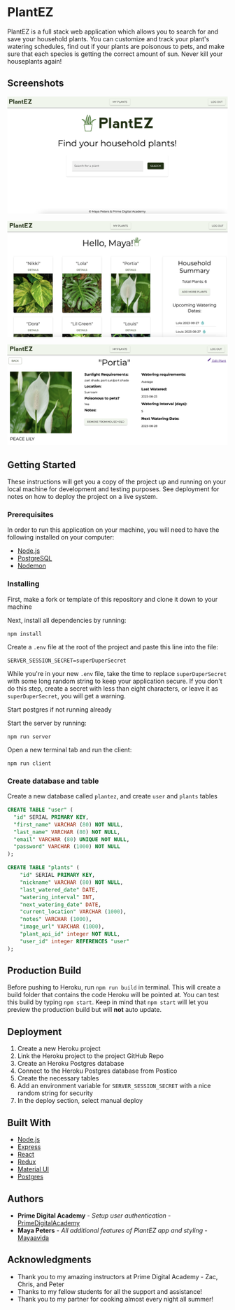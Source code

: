 # PlantEZ

PlantEZ is a full stack web application which allows you to search for and save your household plants. You can customize and track your plant's watering schedules, find out if your plants are poisonous to pets, and make sure that each species is getting the correct amount of sun. Never kill your houseplants again! 

## Screenshots

![Screenshot of the homepage of the PlantEZ app](./screenshots/screenshot3.png "Screenshot of the homepage of the PlantEZ app")

![Screenshot of a user's household on the PlantEZ app](./screenshots/screenshot2.png "Screenshot of a user's household on the PlantEZ app")

![Screenshot of plant details on the PlantEZ app](./screenshots/screenshot4.png "Screenshot of plant details on the PlantEZ app")


## Getting Started

These instructions will get you a copy of the project up and running on your local machine for development and testing purposes. See deployment for notes on how to deploy the project on a live system.

### Prerequisites

In order to run this application on your machine, you will need to have the following installed on your computer:
* [Node.js](https://nodejs.org/en)
* [PostgreSQL](https://www.postgresql.org/)
* [Nodemon](https://nodemon.io/)

### Installing

First, make a fork or template of this repository and clone it down to your machine

Next, install all dependencies by running:

```
npm install
```

Create a `.env` file at the root of the project and paste this line into the file:
  ```
  SERVER_SESSION_SECRET=superDuperSecret
  ```
While you're in your new `.env` file, take the time to replace `superDuperSecret` with some long random string to keep your application secure. If you don't do this step, create a secret with less than eight characters, or leave it as `superDuperSecret`, you will get a warning.

Start postgres if not running already

Start the server by running:

```
npm run server
```

Open a new terminal tab and run the client:

```
npm run client
```
### Create database and table

Create a new database called `plantez`, and create `user` and `plants` tables

```SQL
CREATE TABLE "user" (
  "id" SERIAL PRIMARY KEY,
  "first_name" VARCHAR (80) NOT NULL,
  "last_name" VARCHAR (80) NOT NULL,
  "email" VARCHAR (80) UNIQUE NOT NULL,
  "password" VARCHAR (1000) NOT NULL
);
```

```SQL
CREATE TABLE "plants" (
	"id" SERIAL PRIMARY KEY,
	"nickname" VARCHAR (80) NOT NULL,
	"last_watered_date" DATE,
	"watering_interval" INT,
	"next_watering_date" DATE,
	"current_location" VARCHAR (1000),
	"notes" VARCHAR (1000),
	"image_url" VARCHAR (1000),
	"plant_api_id" integer NOT NULL,
	"user_id" integer REFERENCES "user"
);
```
## Production Build

Before pushing to Heroku, run `npm run build` in terminal. This will create a build folder that contains the code Heroku will be pointed at. You can test this build by typing `npm start`. Keep in mind that `npm start` will let you preview the production build but will **not** auto update.

## Deployment

1. Create a new Heroku project
1. Link the Heroku project to the project GitHub Repo
1. Create an Heroku Postgres database
1. Connect to the Heroku Postgres database from Postico
1. Create the necessary tables
1. Add an environment variable for `SERVER_SESSION_SECRET` with a nice random string for security
1. In the deploy section, select manual deploy

## Built With
* [Node.js](https://nodejs.org/en/)
* [Express](https://expressjs.com/)
* [React](https://react.dev/)
* [Redux](https://redux.js.org/)
* [Material UI](https://mui.com/)
* [Postgres](https://www.postgresql.org/)


## Authors

* **Prime Digital Academy** - *Setup user authentication* - [PrimeDigitalAcademy](https://github.com/PrimeAcademy)
* **Maya Peters** - *All additional features of PlantEZ app and styling* - [Mayaavida](https://github.com/mayaavida)


## Acknowledgments

* Thank you to my amazing instructors at Prime Digital Academy - Zac, Chris, and Peter 
* Thanks to my fellow students for all the support and assistance!
* Thank you to my partner for cooking almost every night all summer!
